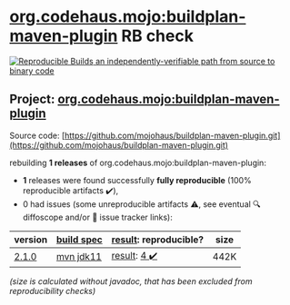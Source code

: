 [org.codehaus.mojo:buildplan-maven-plugin](https://search.maven.org/artifact/org.codehaus.mojo/buildplan-maven-plugin/) RB check
=======

[![Reproducible Builds](https://reproducible-builds.org/images/logos/rb.svg) an independently-verifiable path from source to binary code](https://reproducible-builds.org/)

## Project: [org.codehaus.mojo:buildplan-maven-plugin](https://search.maven.org/artifact/org.codehaus.mojo/buildplan-maven-plugin/)

Source code: [https://github.com/mojohaus/buildplan-maven-plugin.git](https://github.com/mojohaus/buildplan-maven-plugin.git)

rebuilding **1 releases** of org.codehaus.mojo:buildplan-maven-plugin:
- **1** releases were found successfully **fully reproducible** (100% reproducible artifacts :heavy_check_mark:),
- 0 had issues (some unreproducible artifacts :warning:, see eventual :mag: diffoscope and/or :memo: issue tracker links):

| version | [build spec](/BUILDSPEC.md) | [result](https://reproducible-builds.org/docs/jvm/): reproducible? | size |
| -- | --------- | ------ | -- |
| [2.1.0](https://search.maven.org/artifact/org.codehaus.mojo/buildplan-maven-plugin/2.1.0/pom) | [mvn jdk11](buildplan-maven-plugin-2.1.0.buildspec) | [result](buildplan-maven-plugin-2.1.0.buildinfo): [4 :heavy_check_mark: ](buildplan-maven-plugin-2.1.0.buildcompare) | 442K |

<i>(size is calculated without javadoc, that has been excluded from reproducibility checks)</i>
